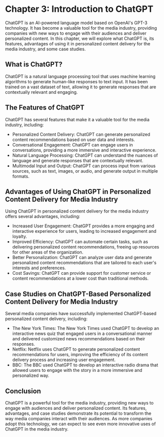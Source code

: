 Chapter 3: Introduction to ChatGPT
==================================

ChatGPT is an AI-powered language model based on OpenAI's GPT-3 technology. It has become a valuable tool for the media industry, providing companies with new ways to engage with their audiences and deliver personalized content. In this chapter, we will explore what ChatGPT is, its features, advantages of using it in personalized content delivery for the media industry, and some case studies.

What is ChatGPT?
----------------

ChatGPT is a natural language processing tool that uses machine learning algorithms to generate human-like responses to text input. It has been trained on a vast dataset of text, allowing it to generate responses that are contextually relevant and engaging.

The Features of ChatGPT
-----------------------

ChatGPT has several features that make it a valuable tool for the media industry, including:

* Personalized Content Delivery: ChatGPT can generate personalized content recommendations based on user data and interests.
* Conversational Engagement: ChatGPT can engage users in conversations, providing a more immersive and interactive experience.
* Natural Language Processing: ChatGPT can understand the nuances of language and generate responses that are contextually relevant.
* Multimodal Input and Output: ChatGPT can process input from various sources, such as text, images, or audio, and generate output in multiple formats.

Advantages of Using ChatGPT in Personalized Content Delivery for Media Industry
-------------------------------------------------------------------------------

Using ChatGPT in personalized content delivery for the media industry offers several advantages, including:

* Increased User Engagement: ChatGPT provides a more engaging and interactive experience for users, leading to increased engagement and loyalty.
* Improved Efficiency: ChatGPT can automate certain tasks, such as delivering personalized content recommendations, freeing up resources for other areas of the organization.
* Better Personalization: ChatGPT can analyze user data and generate personalized content recommendations that are tailored to each user's interests and preferences.
* Cost Savings: ChatGPT can provide support for customer service or content recommendations at a lower cost than traditional methods.

Case Studies on ChatGPT-Based Personalized Content Delivery for Media Industry
------------------------------------------------------------------------------

Several media companies have successfully implemented ChatGPT-based personalized content delivery, including:

* The New York Times: The New York Times used ChatGPT to develop an interactive news quiz that engaged users in a conversational manner and delivered customized news recommendations based on their responses.
* Netflix: Netflix uses ChatGPT to generate personalized content recommendations for users, improving the efficiency of its content delivery process and increasing user engagement.
* BBC: The BBC used ChatGPT to develop an interactive radio drama that allowed users to engage with the story in a more immersive and personalized way.

Conclusion
----------

ChatGPT is a powerful tool for the media industry, providing new ways to engage with audiences and deliver personalized content. Its features, advantages, and case studies demonstrate its potential to transform the way media companies interact with their audiences. As more companies adopt this technology, we can expect to see even more innovative uses of ChatGPT in the media industry.


